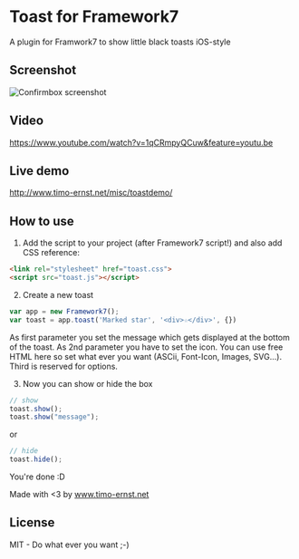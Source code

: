 # Toast for Framework7

A plugin for Framwork7 to show little black toasts iOS-style

## Screenshot

![Confirmbox screenshot](http://www.timo-ernst.net/wp-content/uploads/2015/04/toast-screenshot-169x300.png)

## Video

https://www.youtube.com/watch?v=1qCRmpyQCuw&feature=youtu.be

## Live demo

http://www.timo-ernst.net/misc/toastdemo/

## How to use

1) Add the script to your project (after Framework7 script!) and also add CSS reference:
```html
<link rel="stylesheet" href="toast.css">
<script src="toast.js"></script>
```

2) Create a new toast

```javascript
var app = new Framework7();
var toast = app.toast('Marked star', '<div>☆</div>', {})
```

As first parameter you set the message which gets displayed at the bottom of the toast. As 2nd parameter you have to set the icon. You can use free HTML here so set what ever you want (ASCii, Font-Icon, Images, SVG...). Third is reserved for options.

3) Now you can show or hide the box

```javascript
// show
toast.show();
toast.show("message");
```

or

```javascript
// hide
toast.hide();
```

You're done :D

Made with <3 by www.timo-ernst.net

## License

MIT - Do what ever you want ;-)
